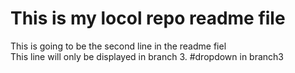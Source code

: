 # This is my locol repo readme file <br>
This is going to be the second line in the readme fiel <br>
This line will only be displayed in branch 3.
#dropdown in branch3